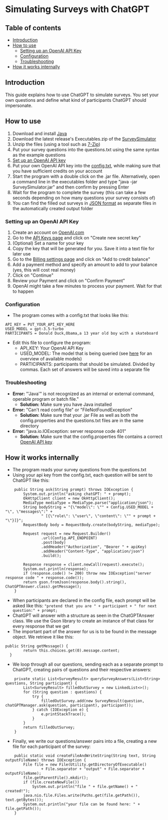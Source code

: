 # Simulating Surveys with ChatGPT

## Table of contents

- [Introduction](#introduction)
- [How to use](#how-to-use)
  - [Setting up an OpenAI API Key](#setting-up-an-openai-api-key)
  - [Configuration](#configuration)
  - [Troubleshooting](#troubleshooting)
- [How it works internally](#how-it-works-internally)

## Introduction
This guide explains how to use ChatGPT to simulate surveys. You set your own questions and define what kind of participants ChatGPT should impersonate. 

## How to use
1. Download and install [Java](https://www.java.com/en/download/)
2. Download the latest release's Executables.zip of the [SurveySimulator](https://github.com/ronnyporsch/SurveySimulator/releases/latest)
3. Unzip the files (using a tool such as [7-Zip](https://www.7-zip.org/))
4. Put your survey questions into the questions.txt using the same syntax as the example questions
5. [Set up an OpenAI API key](#setting-up-an-openai-api-key) 
6. Put your own OpenAI API key into the [config.txt](#configuration), while making sure that you have sufficient credits on your account
7. Start the program with a double click on the .jar file. Alternatively, open a command line in the executables folder and type "java -jar SurveySimulator.jar" and then confirm by pressing Enter
8. Wait for the program to complete the survey (this can take a few seconds depending on how many questions your survey consists of)
9. You can find the filled out surveys in [JSON format](https://en.wikipedia.org/wiki/JSON) as separate files in the automatically created output folder

### Setting up an OpenAI API Key
1. Create an account on [OpenAI.com](https://platform.openai.com/)
2. Go to the [API Keys page](https://platform.openai.com/api-keys) and click on "Create new secret key"
3. (Optional) Set a name for your key
4. Copy the key that will be generated for you. Save it into a text file for later use
5. Go to the [Billing settings page](https://platform.openai.com/account/billing/overview) and click on "Add to credit balance"
6. Add a payment method and specify an amount to add to your balance (yes, this will cost real money)
7. Click on "Continue"
8. Review your Payment and click on "Confirm Payment"
9. OpenAI might take a few minutes to process your payment. Wait for that to happen 

### Configuration
- The program comes with a config.txt that looks like this:
 ```
API_KEY = PUT_YOUR_API_KEY_HERE
USED_MODEL = gpt-3.5-turbo
PARTICIPANTS = Donald Duck,Obama,a 13 year old boy with a skateboard
```
- Edit this file to configure the program:
  - API_KEY: Your OpenAI API Key
  - USED_MODEL: The model that is being queried (see [here](https://platform.openai.com/docs/models) for an overview of available models) 
  - PARTICIPANTS: participants that should be simulated. Divided by commas. Each set of answers will be saved into a separate file

### Troubleshooting
- **Error:** "'Java'" is not recognized as an internal or external command, operable program or batch file."
  - **Solution:** Make sure you have Java installed
- **Error:** "Can't read config file" or "FileNotFoundException"
  - **Solution:** Make sure that your .jar File as well as both the config.properties and the questions.txt files are in the same directory
- **Error:** "java.io.IOException: server response code 401"
  - **Solution:** Make sure that the config.properties file contains a correct [OpenAI API key](#setting-up-an-openai-api-key)

## How it works internally
- The program reads your survey questions from the questions.txt
- Using your api key from the config.txt, each question will be sent to ChatGPT like this:
```
    public String ask(String prompt) throws IOException {
        System.out.println("asking chatGPT: " + prompt);
        OkHttpClient client = new OkHttpClient();
        MediaType mediaType = MediaType.parse("application/json");
        String bodyString = "{\"model\": \"" + Config.USED_MODEL + "\", \"messages\":" +
                " [{\"role\": \"user\", \"content\": \"" + prompt + "\"}]}";
        RequestBody body = RequestBody.create(bodyString, mediaType);

        Request request = new Request.Builder()
                .url(Config.API_ENDPOINT)
                .post(body)
                .addHeader("Authorization", "Bearer " + apiKey)
                .addHeader("Content-Type", "application/json")
                .build();

        Response response = client.newCall(request).execute();
        System.out.println(response);
        if (response.code() != 200) throw new IOException("server response code " + response.code());
        return gson.fromJson(response.body().string(), ChatGPTAnswer.class).getMessage();
    }
```
- When participants are declared in the config file, each prompt will be asked like this: ``"pretend that you are " + participant + " for next question:" + prompt;``
- ChatGPT will answer with a structure as seen in the ChatGPTAnswer class. We use the Gson library to create an instance of that class for every response that we get
- The important part of the answer for us is to be found in the message object. We retrieve it like this:
```
public String getMessage() {
        return this.choices.get(0).message.content;
  }
```

- We loop through all our questions, sending each as a separate prompt to ChatGPT, creating pairs of questions and their respective answers:
```
    private static List<SurveyResult> querySurveyAnswers(List<String> questions, String participant) {
        List<SurveyResult> filledOutSurvey = new LinkedList<>();
        for (String question : questions) {
            try {
                filledOutSurvey.add(new SurveyResult(question, chatGPTManager.ask(question, participant), participant));
            } catch (IOException e) {
                e.printStackTrace();
            }
        }
        return filledOutSurvey;
    }
```
- Finally, we write our questions/answer pairs into a file, creating a new file for each participant of the survey:
```
    public static void createFileAndWriteString(String text, String outputFileName) throws IOException {
        File file = new File(Utility.getDirectoryOfExecutable()
                + File.separator + "output" + File.separator + outputFileName);
        file.getParentFile().mkdir();
        if (file.createNewFile())
            System.out.println("file " + file.getName() + " created!");
        java.nio.file.Files.write(Paths.get(file.getPath()), text.getBytes());
        System.out.println("your file can be found here: " + file.getPath());
    }
```